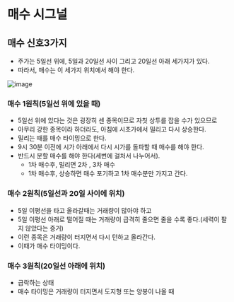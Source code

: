 # 매수 시그널
## 매수 신호3가지
- 주가는 5일선 위에, 5일과 20일선 사이 그리고 20일선 아래 세가지가 있다.
- 따라서, 매수는 이 세가지 위치에서 해야 한다.

![image](https://user-images.githubusercontent.com/102650331/188849822-6da28a89-0cd3-4005-8493-9ee06de29c46.png)

### 매수 1원칙(5일선 위에 있을 때)
- 5일선 위에 있다는 것은 굉장히 센 종목이므로 자칫 상투를 잡을 수가 있으므로
- 아무리 강한 종목이라 하더라도, 아침에 시초가에서 밀리고 다시 상승한다.
- 밀리는 때를 매수 타이밍으로 한다.
- 9시 30분 이전에 시가 아래에서 다시 시가를 돌파할 때 매수를 해야 한다.
- 반드시 분할 매수를 해야 한다(세번에 걸처서 나누어서).
    - 1차 매수후, 밀리면 2차 , 3차 매수
    - 1차 매수후, 상승하면 매수 포기하고 1차 매수분만 가지고 간다.

### 매수 2원칙(5일선과 20일 사이에 위치)
- 5일 이평선을 타고 올라갈때는 거래량이 많아야 하고
- 5일 이평선 아래로 떨어질 때는 거래량이 급격히 줄으면 줄을 수록 좋다.(세력이 팔지 않았다는 증거)
- 이런 종목은 거래량이 터지면서 다시 턴하고 올라간다.
- 이때가 매수 타이밍이다.

### 매수 3원칙(20일선 아래에 위치)
- 급락하는 상태
- 매수 타이밍은 거래량이 터지면서 도지형 또는 양봉이 나올 때

